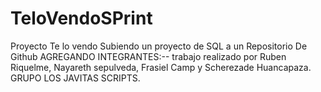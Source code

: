 # TeloVendoSPrint
Proyecto Te lo vendo
Subiendo un proyecto de SQL a un Repositorio De Github
AGREGANDO INTEGRANTES:-- trabajo realizado por Ruben Riquelme, Nayareth sepulveda, Frasiel Camp y Scherezade Huancapaza. GRUPO LOS JAVITAS SCRIPTS.
